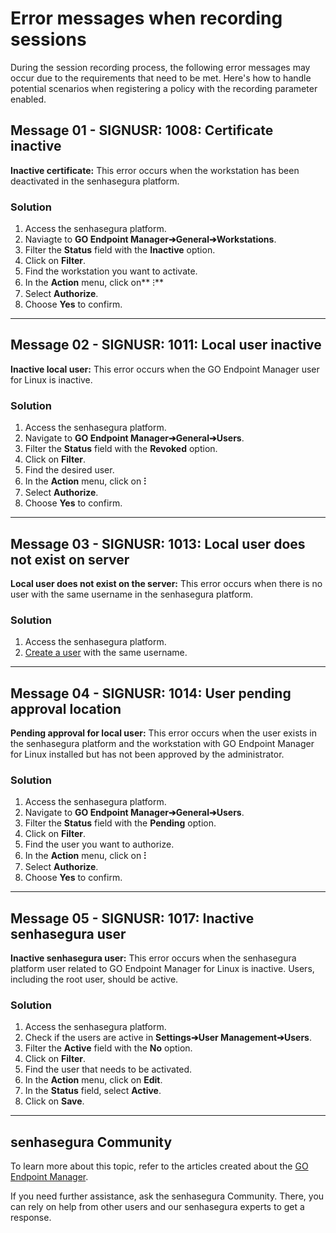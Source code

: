 # Error messages when recording sessions

During the session recording process, the following error messages may occur due to the requirements that need to be met. Here's how to handle potential scenarios when registering a policy with the recording parameter enabled.

## Message 01 - SIGNUSR: 1008: Certificate inactive
**Inactive certificate:** This error occurs when the workstation has been deactivated in the senhasegura platform.

### Solution

1. Access the senhasegura platform.
2. Naviagte to **GO Endpoint Manager➔General➔Workstations**.
3. Filter the **Status** field with the **Inactive** option.
4. Click on **Filter**.
5. Find the workstation you want to activate.
6. In the **Action** menu, click on** ⁝**
7. Select **Authorize**.
8. Choose **Yes** to confirm.
***
## Message 02 - SIGNUSR: 1011: Local user inactive
**Inactive local user:** This error occurs when the GO Endpoint Manager user for Linux is inactive.

### Solution

1. Access the senhasegura platform.
2. Navigate to **GO Endpoint Manager➔General➔Users**.
3. Filter the **Status** field with the **Revoked** option.
4. Click on **Filter**.
5. Find the desired user.
6. In the **Action** menu, click on **⁝**
7. Select **Authorize**.
8. Choose **Yes** to confirm.
***
## Message 03 - SIGNUSR: 1013: Local user does not exist on server
**Local user does not exist on the server:** This error occurs when there is no user with the same username in the senhasegura platform.

### Solution

1. Access the senhasegura platform.
2. [Create a user](/v3-32/docs/cloud-iam-add-user) with the same username.
***
## Message 04 - SIGNUSR: 1014: User pending approval location
**Pending approval for local user:** This error occurs when the user exists in the senhasegura platform and the workstation with GO Endpoint Manager for Linux installed but has not been approved by the administrator.

### Solution

1. Access the senhasegura platform.
2. Navigate to **GO Endpoint Manager➔General➔Users**.
3. Filter the **Status** field with the **Pending** option.
4. Click on **Filter**.
5. Find the user you want to authorize.
6. In the **Action** menu, click on **⁝**
7. Select **Authorize**.
8. Choose **Yes** to confirm.
***
## Message 05 - SIGNUSR: 1017: Inactive senhasegura user
**Inactive senhasegura user:** This error occurs when the senhasegura platform user related to GO Endpoint Manager for Linux is inactive. Users, including the root user, should be active.

### Solution

1. Access the senhasegura platform.
2. Check if the users are active in **Settings➔User Management➔Users**.
3. Filter the **Active** field with the **No** option.
4. Click on **Filter**.
5. Find the user that needs to be activated.
6. In the **Action** menu, click on **Edit**.
7. In the **Status** field, select **Active**.
8. Click on **Save**.
* * *
## senhasegura Community
To learn more about this topic, refer to the articles created about the [GO Endpoint Manager](https://community.senhasegura.io/search?q=GO%20Endpoint%20Manager%20).

If you need further assistance, ask the senhasegura Community. There, you can rely on help from other users and our senhasegura experts to get a response.